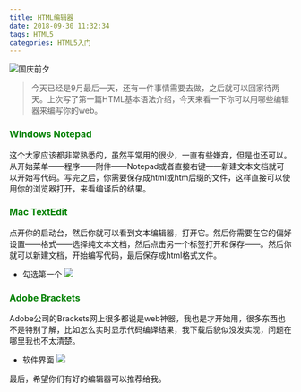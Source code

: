 ```yaml
---
title: HTML编辑器
date: 2018-09-30 11:32:34
tags: HTML5
categories: HTML5入门
---
```


![国庆前夕](https://upload-images.jianshu.io/upload_images/3478485-d9dfcf26595c1c1e.jpeg?imageMogr2/auto-orient/strip%7CimageView2/2/w/1240)

> 今天已经是9月最后一天，还有一件事情需要去做，之后就可以回家待两天。上次写了第一篇HTML基本语法介绍，今天来看一下你可以用哪些编辑器来编写你的web。

<!--less-->

### <font color="green">Windows Notepad</font>
这个大家应该都非常熟悉的，虽然平常用的很少，一直有些嫌弃，但是也还可以。从开始菜单——程序——附件——Notepad或者直接右键——新建文本文档就可以开始写代码。写完之后，你需要保存成html或htm后缀的文件，这样直接可以使用你的浏览器打开，来看编译后的结果。

### <font color="green">Mac TextEdit</font>
点开你的启动台，然后你就可以看到文本编辑器，打开它。然后你需要在它的偏好设置——格式——选择纯文本文档，然后点击另一个标签打开和保存——。然后你就可以新建文档，开始编写代码，最后保存成html格式文件。

- 勾选第一个
![](https://upload-images.jianshu.io/upload_images/3478485-8ad786f2b38f8482.png?imageMogr2/auto-orient/strip%7CimageView2/2/w/1240)

### <font color="green">Adobe Brackets</font>
Adobe公司的Brackets网上很多都说是web神器，我也是才开始用，很多东西也不是特别了解，比如怎么实时显示代码编译结果，我下载后貌似没发实现，问题在哪里我也不太清楚。

- 软件界面
![](https://upload-images.jianshu.io/upload_images/3478485-654fe29edc44f95e.png?imageMogr2/auto-orient/strip%7CimageView2/2/w/1240)

最后，希望你们有好的编辑器可以推荐给我。
